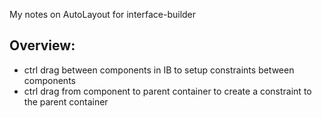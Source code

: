My notes on AutoLayout for interface-builder<!--more-->

## Overview:
- ctrl drag between components in IB to setup constraints between components
- ctrl drag from component to parent container to create a constraint to the parent container
